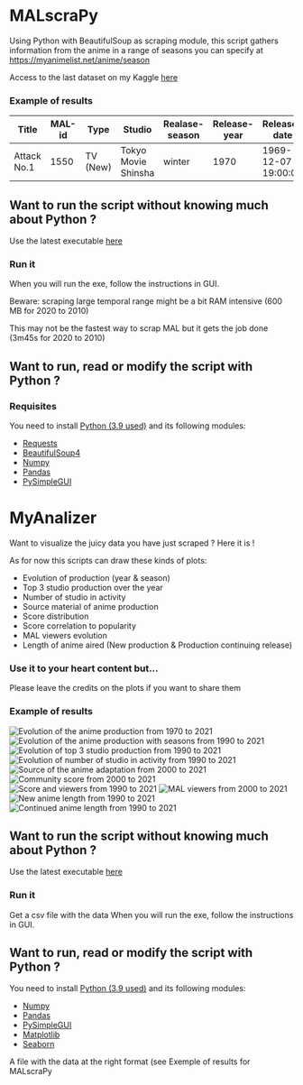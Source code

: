 # MALscraPy
Using Python with BeautifulSoup as scraping module, this script gathers information from the anime in a range of seasons you can specify at https://myanimelist.net/anime/season

Access to the last dataset on my Kaggle [here](https://www.kaggle.com/crazygump/myanimelist-scrappind-a-decade-of-anime)

### Example of results
| Title | MAL-id | Type | Studio | Realase-season | Release-year | Release-date | Source-material | Episodes | Score | Members |
| --- | --- | --- | --- | --- | --- | --- | --- | --- | --- | --- |
| Attack No.1 | 1550 | TV (New) | Tokyo Movie Shinsha | winter | 1970 | 1969-12-07 19:00:00 | Manga | 104 | 6.74 | 7103 |

## Want to run the script without knowing much about Python ?
Use the latest executable [here](https://github.com/Gumpy-Q/MALscraPy/releases/)

### Run it
When you will run the exe, follow the instructions in GUI.

Beware: scraping large temporal range might be a bit RAM intensive (600 MB for 2020 to 2010)

This may not be the fastest way to scrap MAL but it gets the job done (3m45s for 2020 to 2010)

## Want to run, read or modify the script with Python ?
### Requisites
You need to install [Python (3.9 used)]( https://www.python.org/downloads/) and its following modules:
* [Requests](https://docs.python-requests.org/en/latest/user/install/#install) 
* [BeautifulSoup4](https://www.crummy.com/software/BeautifulSoup/bs4/doc/#installing-beautiful-soup)
* [Numpy](https://numpy.org/install/)
* [Pandas](https://pandas.pydata.org/docs/getting_started/install.html)
* [PySimpleGUI](https://pysimplegui.readthedocs.io/en/latest/#install)

# MyAnalizer
Want to visualize the juicy data you have just scraped ? Here it is !

As for now this scripts can draw these kinds of plots:
* Evolution of production (year & season)
* Top 3 studio production over the year
* Number of studio in activity
* Source material of anime production
* Score distribution
* Score correlation to popularity
* MAL viewers evolution
* Length of anime aired (New production & Production continuing release)

### Use it to your heart content but...
Please leave the credits on the plots if you want to share them

### Example of results

![Evolution of the anime production from 1970 to 2021](https://github.com/Gumpy-Q/MALscraPy/blob/main/Plots/year_evolution1970-2020.png?raw=true)
![Evolution of the anime production with seasons from 1990 to 2021](https://github.com/Gumpy-Q/MALscraPy/blob/main/Plots/season_evolution-1990-2021.png?raw=true)
![Evolution of top 3 studio production from 1990 to 2021](https://github.com/Gumpy-Q/MALscraPy/blob/main/Plots/studio-1990-2021.png?raw=true)
![Evolution of number of studio in activity from 1990 to 2021](https://github.com/Gumpy-Q/MALscraPy/blob/main/Plots/studio_quantity-1990-2021.png?raw=true)
![Source of the anime adaptation from 2000 to 2021](https://github.com/Gumpy-Q/MALscraPy/blob/main/Plots/source-2000-2021.png?raw=true)
![Community score from 2000 to 2021](https://github.com/Gumpy-Q/MALscraPy/blob/main/Plots/score_distribution-2000-2021.png?raw=true)
![Score and viewers from 1990 to 2021](https://github.com/Gumpy-Q/MALscraPy/blob/main/Plots/score_viewers-1990-2021.png?raw=true)
![MAL viewers from 2000 to 2021](https://github.com/Gumpy-Q/MALscraPy/blob/main/Plots/viewers_distribution-2000-2021.png?raw=true)
![New anime length from 1990 to 2021](https://github.com/Gumpy-Q/MALscraPy/blob/main/Plots/episode_TV%20(New)-1990-2021.png?raw=true)
![Continued anime length from 1990 to 2021](https://github.com/Gumpy-Q/MALscraPy/blob/main/Plots/episode_TV%20(Continuing)-1990-2021.png?raw=true)



## Want to run the script without knowing much about Python ?
Use the latest executable [here](https://github.com/Gumpy-Q/MALscraPy/releases/)

### Run it
Get a csv file with the data
When you will run the exe, follow the instructions in GUI.

## Want to run, read or modify the script with Python ?
You need to install [Python (3.9 used)]( https://www.python.org/downloads/) and its following modules:
* [Numpy](https://numpy.org/install/)
* [Pandas](https://pandas.pydata.org/docs/getting_started/install.html)
* [PySimpleGUI](https://pysimplegui.readthedocs.io/en/latest/#install)
* [Matplotlib](https://matplotlib.org/stable/users/installing.html)
* [Seaborn](https://seaborn.pydata.org/installing.html)

A file with the data at the right format (see Exemple of results for MALscraPy  


